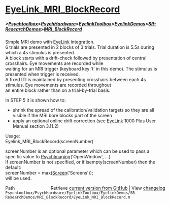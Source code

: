 # [EyeLink_MRI_BlockRecord](EyeLink_MRI_BlockRecord)
##### >[Psychtoolbox](Psychtoolbox)>[PsychHardware](PsychHardware)>[EyelinkToolbox](EyelinkToolbox)>[EyelinkDemos](EyelinkDemos)>[SR-ResearchDemos](SR-ResearchDemos)>[MRI_BlockRecord](MRI_BlockRecord)

Simple MRI demo with [EyeLink](EyeLink) integration.  
6 trials are presented in 2 blocks of 3 trials. Trial duration is 5.5s during which a 4s stimulus is presented.  
A block starts with a drift-check followed by presentation of central crosshairs. Eye movements are recorded while   
waiting for an MRI trigger (keyboard key 't' in this demo). The stimulus is presented when trigger is received.  
A fixed ITI is maintained by presenting crosshairs between each 4s stimulus. Eye movements are recorded throughout  
an entire block rather than on a trial-by-trial basis.   
  
In STEP 5 it is shown how to:  
- shrink the spread of the calibration/validation targets so they are all visible if the MRI bore blocks part of the screen  
- apply an optional online drift correction (see [EyeLink](EyeLink) 1000 Plus User Manual section 3.11.2)  
  
Usage:  
Eyelink\_MRI\_BlockRecord(screenNumber)  
  
screenNumber is an optional parameter which can be used to pass a specific value to [PsychImaging](PsychImaging)('OpenWindow', ...)  
If screenNumber is not specified, or if isempty(screenNumber) then the default:  
screenNumber = max([Screen](Screen)('Screens'));  
will be used.  




<div class="code_header" style="text-align:right;">
  <span style="float:left;">Path&nbsp;&nbsp;</span> <span class="counter">Retrieve <a href=
  "https://raw.github.com/Psychtoolbox-3/Psychtoolbox-3/beta/Psychtoolbox/PsychHardware/EyelinkToolbox/EyelinkDemos/SR-ResearchDemos/MRI_BlockRecord/EyeLink_MRI_BlockRecord.m">current version from GitHub</a> | View <a href=
  "https://github.com/Psychtoolbox-3/Psychtoolbox-3/commits/beta/Psychtoolbox/PsychHardware/EyelinkToolbox/EyelinkDemos/SR-ResearchDemos/MRI_BlockRecord/EyeLink_MRI_BlockRecord.m">changelog</a></span>
</div>
<div class="code">
  <code>Psychtoolbox/PsychHardware/EyelinkToolbox/EyelinkDemos/SR-ResearchDemos/MRI_BlockRecord/EyeLink_MRI_BlockRecord.m</code>
</div>


